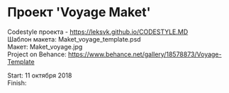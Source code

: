 # Проект 'Voyage Maket'

Codestyle проекта - https://leksvk.github.io/CODESTYLE.MD  
Шаблон макета: Maket_voyage_template.psd  
Макет: Maket_voyage.jpg  
Project on Behance: https://www.behance.net/gallery/18578873/Voyage-Template

Start: 11 октября 2018  
Finish:  


